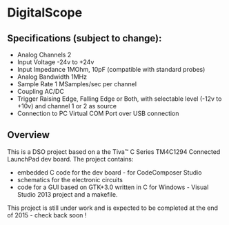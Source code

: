 # DigitalScope

Specifications (subject to change):
-----------------------------------

* Analog Channels		2
* Input Voltage		-24v to +24v
* Input Impedance		1MOhm, 10pF (compatible with standard probes)
* Analog Bandwidth	1MHz
* Sample Rate		1 MSamples/sec per channel
* Coupling			AC/DC
* Trigger				Raising Edge, Falling Edge or Both, with selectable level (-12v to +10v) and channel 1 or 2 as source
* Connection to PC	Virtual COM Port over USB connection

Overview
--------
This is a DSO project based on a the Tiva™ C Series TM4C1294 Connected LaunchPad dev board.
The project contains:
* embedded C code for the dev board - for CodeComposer Studio
* schematics for the electronic circuits
* code for a GUI based on GTK+3.0 written in C for Windows - Visual Studio 2013 project and a makefile. 

This project is still under work and is expected to be completed at the end of 2015 - check back soon !